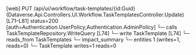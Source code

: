 [web] PUT /api/ui/workflow/task-templates/{id:Guid}  (Dataverse.Api.Controllers.UI.Workflow.TaskTemplatesController.Update)  [L71–L81] status=200 [auth=Authentication.UserPolicy,Authentication.AdminPolicy]
  └─ calls TaskTemplateRepository.WriteQuery [L74]
  └─ write TaskTemplate [L74]
    └─ reads_from TaskTemplates
  └─ impact_summary
    └─ entities 1 (writes=1, reads=0)
      └─ TaskTemplate writes=1 reads=0

